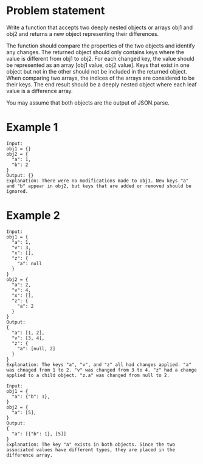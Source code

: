 # Problem statement

Write a function that accepts two deeply nested objects or arrays obj1 and obj2 and returns a new object representing their differences.

The function should compare the properties of the two objects and identify any changes. The returned object should only contains keys where the value is different from obj1 to obj2. For each changed key, the value should be represented as an array [obj1 value, obj2 value]. Keys that exist in one object but not in the other should not be included in the returned object. When comparing two arrays, the indices of the arrays are considered to be their keys. The end result should be a deeply nested object where each leaf value is a difference array.

You may assume that both objects are the output of JSON.parse.

# Example 1

```JS
Input:
obj1 = {}
obj2 = {
  "a": 1,
  "b": 2
}
Output: {}
Explanation: There were no modifications made to obj1. New keys "a" and "b" appear in obj2, but keys that are added or removed should be ignored.

```

# Example 2

```JS
Input:
obj1 = {
  "a": 1,
  "v": 3,
  "x": [],
  "z": {
    "a": null
  }
}
obj2 = {
  "a": 2,
  "v": 4,
  "x": [],
  "z": {
    "a": 2
  }
}
Output:
{
  "a": [1, 2],
  "v": [3, 4],
  "z": {
    "a": [null, 2]
  }
}
Explanation: The keys "a", "v", and "z" all had changes applied. "a" was chnaged from 1 to 2. "v" was changed from 3 to 4. "z" had a change applied to a child object. "z.a" was changed from null to 2.

```

```JS
Input:
obj1 = {
  "a": {"b": 1},
}
obj2 = {
  "a": [5],
}
Output:
{
  "a": [{"b": 1}, [5]]
}
Explanation: The key "a" exists in both objects. Since the two associated values have different types, they are placed in the difference array.
```
